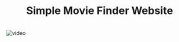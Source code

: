<h1 align="center">Simple Movie Finder Website</h1>
<br/>
<img src="/Images/movievideo.gif" alt="video">